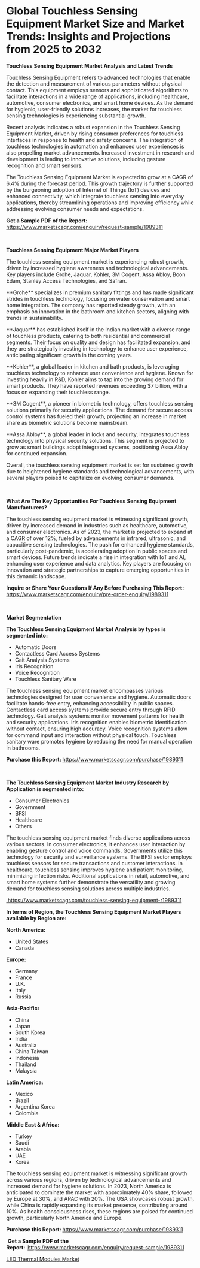 <p><h1>Global Touchless Sensing Equipment Market Size and Market Trends: Insights and Projections from 2025 to 2032</h1></p><p><strong>Touchless Sensing Equipment Market Analysis and Latest Trends</strong></p>
<p><p>Touchless Sensing Equipment refers to advanced technologies that enable the detection and measurement of various parameters without physical contact. This equipment employs sensors and sophisticated algorithms to facilitate interactions in a wide range of applications, including healthcare, automotive, consumer electronics, and smart home devices. As the demand for hygienic, user-friendly solutions increases, the market for touchless sensing technologies is experiencing substantial growth.</p><p>Recent analysis indicates a robust expansion in the Touchless Sensing Equipment Market, driven by rising consumer preferences for touchless interfaces in response to health and safety concerns. The integration of touchless technologies in automation and enhanced user experiences is also propelling market advancements. Increased investment in research and development is leading to innovative solutions, including gesture recognition and smart sensors.</p><p>The Touchless Sensing Equipment Market is expected to grow at a CAGR of 6.4% during the forecast period. This growth trajectory is further supported by the burgeoning adoption of Internet of Things (IoT) devices and enhanced connectivity, which integrate touchless sensing into everyday applications, thereby streamlining operations and improving efficiency while addressing evolving consumer needs and expectations.</p></p>
<p><strong>Get a Sample PDF of the Report:&nbsp;</strong> <a href="https://www.marketscagr.com/enquiry/request-sample/1989311?utm_campaign=2004&utm_medium=2&utm_source=Github&utm_content=ia&utm_term=07042025&utm_id=touchless-sensing-equipment">https://www.marketscagr.com/enquiry/request-sample/1989311</a></p>
<p>&nbsp;</p>
<p><strong>Touchless Sensing Equipment Major Market Players</strong></p>
<p><p>The touchless sensing equipment market is experiencing robust growth, driven by increased hygiene awareness and technological advancements. Key players include Grohe, Jaquar, Kohler, 3M Cogent, Assa Abloy, Boon Edam, Stanley Access Technologies, and Safran.</p><p>**Grohe** specializes in premium sanitary fittings and has made significant strides in touchless technology, focusing on water conservation and smart home integration. The company has reported steady growth, with an emphasis on innovation in the bathroom and kitchen sectors, aligning with trends in sustainability.</p><p>**Jaquar** has established itself in the Indian market with a diverse range of touchless products, catering to both residential and commercial segments. Their focus on quality and design has facilitated expansion, and they are strategically investing in technology to enhance user experience, anticipating significant growth in the coming years.</p><p>**Kohler**, a global leader in kitchen and bath products, is leveraging touchless technology to enhance user convenience and hygiene. Known for investing heavily in R&D, Kohler aims to tap into the growing demand for smart products. They have reported revenues exceeding $7 billion, with a focus on expanding their touchless range.</p><p>**3M Cogent**, a pioneer in biometric technology, offers touchless sensing solutions primarily for security applications. The demand for secure access control systems has fueled their growth, projecting an increase in market share as biometric solutions become mainstream.</p><p>**Assa Abloy**, a global leader in locks and security, integrates touchless technology into physical security solutions. This segment is projected to grow as smart buildings adopt integrated systems, positioning Assa Abloy for continued expansion.</p><p>Overall, the touchless sensing equipment market is set for sustained growth due to heightened hygiene standards and technological advancements, with several players poised to capitalize on evolving consumer demands.</p></p>
<p>&nbsp;</p>
<p><strong>What Are The Key Opportunities For Touchless Sensing Equipment Manufacturers?</strong></p>
<p><p>The touchless sensing equipment market is witnessing significant growth, driven by increased demand in industries such as healthcare, automotive, and consumer electronics. As of 2023, the market is projected to expand at a CAGR of over 12%, fueled by advancements in infrared, ultrasonic, and capacitive sensing technologies. The push for enhanced hygiene standards, particularly post-pandemic, is accelerating adoption in public spaces and smart devices. Future trends indicate a rise in integration with IoT and AI, enhancing user experience and data analytics. Key players are focusing on innovation and strategic partnerships to capture emerging opportunities in this dynamic landscape.</p></p>
<p><strong>Inquire or Share Your Questions If Any Before Purchasing This Report:</strong> <a href="https://www.marketscagr.com/enquiry/pre-order-enquiry/1989311?utm_campaign=2004&utm_medium=2&utm_source=Github&utm_content=ia&utm_term=07042025&utm_id=touchless-sensing-equipment">https://www.marketscagr.com/enquiry/pre-order-enquiry/1989311</a></p>
<p>&nbsp;</p>
<p><strong>Market Segmentation</strong></p>
<p><strong>The Touchless Sensing Equipment Market Analysis by types is segmented into:</strong></p>
<p><ul><li>Automatic Doors</li><li>Contactless Card Access Systems</li><li>Gait Analysis Systems</li><li>Iris Recognition</li><li>Voice Recognition</li><li>Touchless Sanitary Ware</li></ul></p>
<p><p>The touchless sensing equipment market encompasses various technologies designed for user convenience and hygiene. Automatic doors facilitate hands-free entry, enhancing accessibility in public spaces. Contactless card access systems provide secure entry through RFID technology. Gait analysis systems monitor movement patterns for health and security applications. Iris recognition enables biometric identification without contact, ensuring high accuracy. Voice recognition systems allow for command input and interaction without physical touch. Touchless sanitary ware promotes hygiene by reducing the need for manual operation in bathrooms.</p></p>
<p><strong>Purchase this Report:&nbsp;</strong><a href="https://www.marketscagr.com/purchase/1989311?utm_campaign=2004&utm_medium=2&utm_source=Github&utm_content=ia&utm_term=07042025&utm_id=touchless-sensing-equipment">https://www.marketscagr.com/purchase/1989311</a></p>
<p>&nbsp;</p>
<p><strong>The Touchless Sensing Equipment Market Industry Research by Application is segmented into:</strong></p>
<p><ul><li>Consumer Electronics</li><li>Government</li><li>BFSI</li><li>Healthcare</li><li>Others</li></ul></p>
<p><p>The touchless sensing equipment market finds diverse applications across various sectors. In consumer electronics, it enhances user interaction by enabling gesture control and voice commands. Governments utilize this technology for security and surveillance systems. The BFSI sector employs touchless sensors for secure transactions and customer interactions. In healthcare, touchless sensing improves hygiene and patient monitoring, minimizing infection risks. Additional applications in retail, automotive, and smart home systems further demonstrate the versatility and growing demand for touchless sensing solutions across multiple industries.</p></p>
<p><a href="https://www.marketscagr.com/touchless-sensing-equipment-r1989311?utm_campaign=2004&utm_medium=2&utm_source=Github&utm_content=ia&utm_term=07042025&utm_id=touchless-sensing-equipment">&nbsp;https://www.marketscagr.com/touchless-sensing-equipment-r1989311</a></p>
<p><strong>In terms of Region, the Touchless Sensing Equipment Market Players available by Region are:</strong></p>
<p>
    <p> <strong> North America: </strong>
        <ul>
            <li>United States</li>
            <li>Canada</li>
        </ul>
        </p> 
    <p> <strong> Europe: </strong>
        <ul>
            <li>Germany</li>
            <li>France</li>
            <li>U.K.</li>
            <li>Italy</li>
            <li>Russia</li>
        </ul>
        </p> 
    <p> <strong> Asia-Pacific: </strong>
        <ul>
            <li>China</li>
            <li>Japan</li>
            <li>South Korea</li>
            <li>India</li>
            <li>Australia</li>
            <li>China Taiwan</li>
            <li>Indonesia</li>
            <li>Thailand</li>
            <li>Malaysia</li>
        </ul>
        </p> 
    <p> <strong> Latin America: </strong>
        <ul>
            <li>Mexico</li>
            <li>Brazil</li>
            <li>Argentina Korea</li>
            <li>Colombia</li>
        </ul>
        </p> 
    <p> <strong> Middle East & Africa: </strong>
        <ul>
            <li>Turkey</li>
            <li>Saudi</li>
            <li>Arabia</li>
            <li>UAE</li>
            <li>Korea</li>
        </ul>
    </p>
    </p>
<p><p>The touchless sensing equipment market is witnessing significant growth across various regions, driven by technological advancements and increased demand for hygiene solutions. In 2023, North America is anticipated to dominate the market with approximately 40% share, followed by Europe at 30%, and APAC with 20%. The USA showcases robust growth, while China is rapidly expanding its market presence, contributing around 10%. As health consciousness rises, these regions are poised for continued growth, particularly North America and Europe.</p></p>
<p><strong>Purchase this Report: </strong><a href="https://www.marketscagr.com/purchase/1989311?utm_campaign=2004&utm_medium=2&utm_source=Github&utm_content=ia&utm_term=07042025&utm_id=touchless-sensing-equipment">https://www.marketscagr.com/purchase/1989311</a></p>
<p>&nbsp;<strong>Get a Sample PDF of the Report:&nbsp;&nbsp;</strong><a href="https://www.marketscagr.com/enquiry/request-sample/1989311?utm_campaign=2004&utm_medium=2&utm_source=Github&utm_content=ia&utm_term=07042025&utm_id=touchless-sensing-equipment">https://www.marketscagr.com/enquiry/request-sample/1989311</a></p>
<p><strong></strong></p>
<p><p><a href="https://github.com/globismark/Market-Research-Report-List-6/blob/main/led-thermal-modules-market.md?utm_campaign=2004&utm_medium=2&utm_source=Github&utm_content=ia&utm_term=07042025&utm_id=touchless-sensing-equipment">LED Thermal Modules Market</a></p></p>
